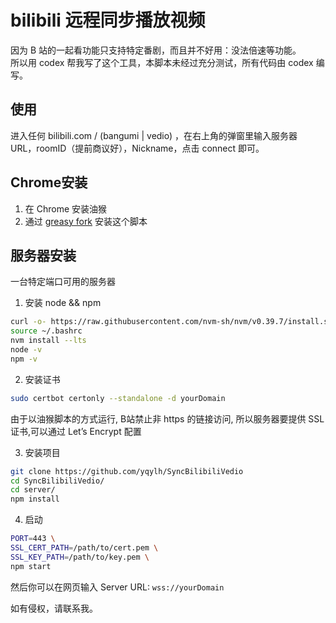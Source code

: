 # bilibili 远程同步播放视频

因为 B 站的一起看功能只支持特定番剧，而且并不好用：没法倍速等功能。  
所以用 codex 帮我写了这个工具，本脚本未经过充分测试，所有代码由 codex 编写。  

## 使用

进入任何 bilibili.com / (bangumi | vedio) ，在右上角的弹窗里输入服务器 URL，roomID（提前商议好），Nickname，点击 connect 即可。

## Chrome安装

1. 在 Chrome 安装油猴
2. 通过 [greasy fork](https://greasyfork.org/zh-CN/scripts/553759-bilibili-playback-sync) 安装这个脚本

## 服务器安装

一台特定端口可用的服务器

1. 安装 node && npm

```sh
curl -o- https://raw.githubusercontent.com/nvm-sh/nvm/v0.39.7/install.sh | bash
source ~/.bashrc
nvm install --lts
node -v
npm -v
```

2. 安装证书

```sh
sudo certbot certonly --standalone -d yourDomain
```
由于以油猴脚本的方式运行, B站禁止非 https 的链接访问, 所以服务器要提供 SSL 证书,可以通过 Let’s Encrypt 配置

3. 安装项目

```sh
git clone https://github.com/yqylh/SyncBilibiliVedio
cd SyncBilibiliVedio/
cd server/
npm install
```

4. 启动

```sh
PORT=443 \
SSL_CERT_PATH=/path/to/cert.pem \
SSL_KEY_PATH=/path/to/key.pem \
npm start
```
然后你可以在网页输入 Server URL: `wss://yourDomain`

如有侵权，请联系我。
